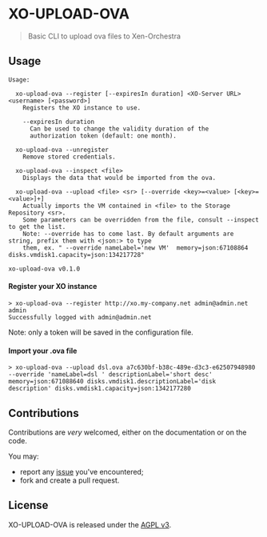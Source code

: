 # XO-UPLOAD-OVA

> Basic CLI to upload ova files to Xen-Orchestra

## Usage

```
Usage:

  xo-upload-ova --register [--expiresIn duration] <XO-Server URL> <username> [<password>]
    Registers the XO instance to use.

    --expiresIn duration
      Can be used to change the validity duration of the
      authorization token (default: one month).

  xo-upload-ova --unregister
    Remove stored credentials.

  xo-upload-ova --inspect <file>
    Displays the data that would be imported from the ova.

  xo-upload-ova --upload <file> <sr> [--override <key>=<value> [<key>=<value>]+]
    Actually imports the VM contained in <file> to the Storage Repository <sr>.
    Some parameters can be overridden from the file, consult --inspect to get the list.
    Note: --override has to come last. By default arguments are string, prefix them with <json:> to type
    them, ex. " --override nameLabel='new VM'  memory=json:67108864 disks.vmdisk1.capacity=json:134217728"

xo-upload-ova v0.1.0

```

#### Register your XO instance

```
> xo-upload-ova --register http://xo.my-company.net admin@admin.net admin
Successfully logged with admin@admin.net
```

Note: only a token will be saved in the configuration file.

#### Import your .ova file

```
> xo-upload-ova --upload dsl.ova a7c630bf-b38c-489e-d3c3-e62507948980 --override 'nameLabel=dsl ' descriptionLabel='short desc' memory=json:671088640 disks.vmdisk1.descriptionLabel='disk description' disks.vmdisk1.capacity=json:1342177280
```

## Contributions

Contributions are _very_ welcomed, either on the documentation or on
the code.

You may:

- report any [issue](https://github.com/vatesfr/xen-orchestra/issues)
  you've encountered;
- fork and create a pull request.

## License

XO-UPLOAD-OVA is released under the [AGPL
v3](http://www.gnu.org/licenses/agpl-3.0-standalone.html).
